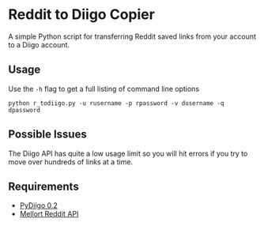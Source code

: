 Reddit to Diigo Copier
======================
A simple Python script for transferring Reddit saved links from your account 
to a Diigo account.

Usage
-----
Use the `-h` flag to get a full listing of command line options

`python r_todiigo.py -u rusername -p rpassword -v dusername -q dpassword`

Possible Issues
---------------
The Diigo API has quite a low usage limit so you will hit errors if you
try to move over hundreds of links at a time.

Requirements
------------
* [PyDiigo 0.2](http://pypi.python.org/pypi/pydiigo/0.2)
* [Mellort Reddit API](https://github.com/mellort/reddit_api)
